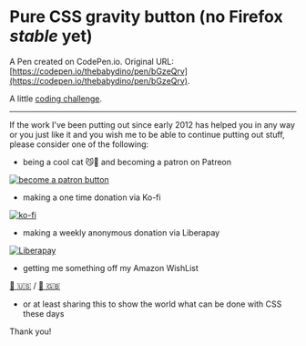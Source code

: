 # Pure CSS gravity button (no Firefox *stable* yet)

A Pen created on CodePen.io. Original URL: [https://codepen.io/thebabydino/pen/bGzeQrv](https://codepen.io/thebabydino/pen/bGzeQrv).

A little [coding challenge](https://twitter.com/avstorm/status/1719302047311212913).

---

If the work I've been putting out since early 2012 has helped you in any way or you just like it and you wish me to be able to continue putting out stuff, please consider one of the following:

* being a cool cat 😼🎩 and becoming a patron on Patreon

[![become a patron button](https://assets.codepen.io/2017/btn_patreon.png)](https://www.patreon.com/anatudor)

* making a one time donation via Ko-fi

[![ko-fi](https://assets.codepen.io/2017/btn_kofi.svg)](https://ko-fi.com/anatudor)

* making a weekly anonymous donation via Liberapay 

[![Liberapay](https://assets.codepen.io/2017/btn_liberapay.svg)](https://liberapay.com/anatudor/)

* getting me something off my Amazon WishList 

[🎁 🇺🇸](https://www.amazon.com/gp/registry/wishlist/2Y3C4722GXH0I/) / [🎁 🇬🇧](https://www.amazon.co.uk/gp/registry/wishlist/2I25W7U0KADSR/)

* or at least sharing this to show the world what can be done with CSS these days

Thank you!